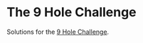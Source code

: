 The 9 Hole Challenge
====================

Solutions for the [9 Hole Challenge](http://codegolf.stackexchange.com/questions/16707/9-hole-challenge).
